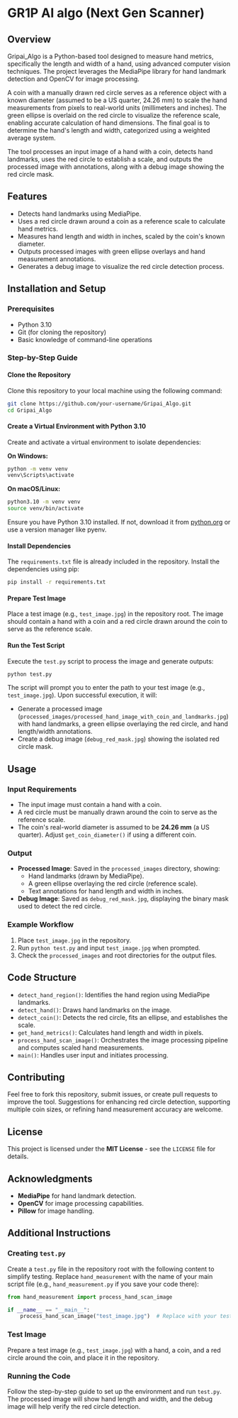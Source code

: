 # GR1P AI algo (Next Gen Scanner)

## Overview
Gripai_Algo is a Python-based tool designed to measure hand metrics, specifically the length and width of a hand, using advanced computer vision techniques. The project leverages the MediaPipe library for hand landmark detection and OpenCV for image processing.

A coin with a manually drawn red circle serves as a reference object with a known diameter (assumed to be a US quarter, 24.26 mm) to scale the hand measurements from pixels to real-world units (millimeters and inches). The green ellipse is overlaid on the red circle to visualize the reference scale, enabling accurate calculation of hand dimensions. The final goal is to determine the hand's length and width, categorized using a weighted average system.

The tool processes an input image of a hand with a coin, detects hand landmarks, uses the red circle to establish a scale, and outputs the processed image with annotations, along with a debug image showing the red circle mask.

## Features
- Detects hand landmarks using MediaPipe.
- Uses a red circle drawn around a coin as a reference scale to calculate hand metrics.
- Measures hand length and width in inches, scaled by the coin's known diameter.
- Outputs processed images with green ellipse overlays and hand measurement annotations.
- Generates a debug image to visualize the red circle detection process.

## Installation and Setup

### Prerequisites
- Python 3.10
- Git (for cloning the repository)
- Basic knowledge of command-line operations

### Step-by-Step Guide

#### Clone the Repository
Clone this repository to your local machine using the following command:
```bash
git clone https://github.com/your-username/Gripai_Algo.git
cd Gripai_Algo
```

#### Create a Virtual Environment with Python 3.10
Create and activate a virtual environment to isolate dependencies:

**On Windows:**
```bash
python -m venv venv
venv\Scripts\activate
```

**On macOS/Linux:**
```bash
python3.10 -m venv venv
source venv/bin/activate
```
Ensure you have Python 3.10 installed. If not, download it from [python.org](https://www.python.org) or use a version manager like pyenv.

#### Install Dependencies
The `requirements.txt` file is already included in the repository. Install the dependencies using pip:
```bash
pip install -r requirements.txt
```

#### Prepare Test Image
Place a test image (e.g., `test_image.jpg`) in the repository root. The image should contain a hand with a coin and a red circle drawn around the coin to serve as the reference scale.

#### Run the Test Script
Execute the `test.py` script to process the image and generate outputs:
```bash
python test.py
```
The script will prompt you to enter the path to your test image (e.g., `test_image.jpg`). Upon successful execution, it will:
- Generate a processed image (`processed_images/processed_hand_image_with_coin_and_landmarks.jpg`) with hand landmarks, a green ellipse overlaying the red circle, and hand length/width annotations.
- Create a debug image (`debug_red_mask.jpg`) showing the isolated red circle mask.

## Usage

### Input Requirements
- The input image must contain a hand with a coin.
- A red circle must be manually drawn around the coin to serve as the reference scale.
- The coin's real-world diameter is assumed to be **24.26 mm** (a US quarter). Adjust `get_coin_diameter()` if using a different coin.

### Output
- **Processed Image**: Saved in the `processed_images` directory, showing:
  - Hand landmarks (drawn by MediaPipe).
  - A green ellipse overlaying the red circle (reference scale).
  - Text annotations for hand length and width in inches.
- **Debug Image**: Saved as `debug_red_mask.jpg`, displaying the binary mask used to detect the red circle.

### Example Workflow
1. Place `test_image.jpg` in the repository.
2. Run `python test.py` and input `test_image.jpg` when prompted.
3. Check the `processed_images` and root directories for the output files.

## Code Structure
- `detect_hand_region()`: Identifies the hand region using MediaPipe landmarks.
- `detect_hand()`: Draws hand landmarks on the image.
- `detect_coin()`: Detects the red circle, fits an ellipse, and establishes the scale.
- `get_hand_metrics()`: Calculates hand length and width in pixels.
- `process_hand_scan_image()`: Orchestrates the image processing pipeline and computes scaled hand measurements.
- `main()`: Handles user input and initiates processing.

## Contributing
Feel free to fork this repository, submit issues, or create pull requests to improve the tool. Suggestions for enhancing red circle detection, supporting multiple coin sizes, or refining hand measurement accuracy are welcome.

## License
This project is licensed under the **MIT License** - see the `LICENSE` file for details.

## Acknowledgments
- **MediaPipe** for hand landmark detection.
- **OpenCV** for image processing capabilities.
- **Pillow** for image handling.

## Additional Instructions

### Creating `test.py`
Create a `test.py` file in the repository root with the following content to simplify testing. Replace `hand_measurement` with the name of your main script file (e.g., `hand_measurement.py` if you save your code there):
```python
from hand_measurement import process_hand_scan_image

if __name__ == "__main__":
    process_hand_scan_image("test_image.jpg")  # Replace with your test image path
```

### Test Image
Prepare a test image (e.g., `test_image.jpg`) with a hand, a coin, and a red circle around the coin, and place it in the repository.

### Running the Code
Follow the step-by-step guide to set up the environment and run `test.py`. The processed image will show hand length and width, and the debug image will help verify the red circle detection.

